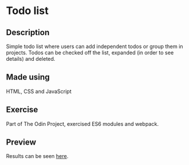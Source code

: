 # Todo list

## Description

Simple todo list where users can add independent todos or group them in projects. Todos can be checked off the list, expanded (in order to see details) and deleted.

## Made using

HTML, CSS and JavaScript

## Exercise

Part of The Odin Project, exercised ES6 modules and webpack.

## Preview

Results can be seen [here](https://nikolapivac.github.io/todo-list/).


